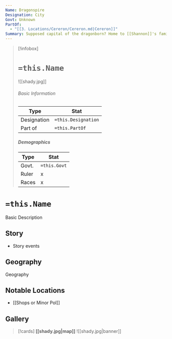 ```yaml
---
Name: Dragonspire
Designation: City
Govt: Unknown
PartOf:
  - "[[3. Locations/Cereron/Cereron.md|Cereron]]"
Summary: Supposed capital of the dragonborn? Home to [[Shannon]]'s family.
---
```

> [!infobox]
> # `=this.Name`
> ![[shady.jpg]]
> ###### Basic Information
> | Type | Stat |
> | ---- | ---- |
> | Designation| `=this.Designation` |
> | Part of | `=this.PartOf`|
> ##### Demographics
> | Type | Stat |
> | ---- | ---- |
> | Govt. | `=this.Govt` |
> | Ruler | x |
> |Races |x|

# `=this.Name`
Basic Description

## Story
- Story events

## Geography
Geography

##  Notable Locations
- [[Shops or Minor PoI]]

## Gallery
>[!cards]
>**[[shady.jpg|map]]**
>![[shady.jpg|banner]]